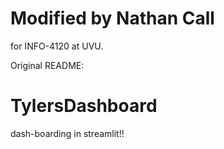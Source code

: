 # Modified by Nathan Call
for INFO-4120 at UVU.

Original README:
# TylersDashboard
dash-boarding in streamlit!!
